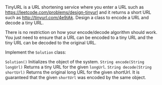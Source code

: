 TinyURL is a URL shortening service where you enter a URL such as https://leetcode.com/problems/design-tinyurl and it returns a short URL such as http://tinyurl.com/4e9iAk. Design a class to encode a URL and decode a tiny URL.

There is no restriction on how your encode/decode algorithm should work. You just need to ensure that a URL can be encoded to a tiny URL and the tiny URL can be decoded to the original URL.

Implement the `Solution` class:

`Solution()` Initializes the object of the system.
`String encode(String longUrl)` Returns a tiny URL for the given `longUrl`.
`String decode(String shortUrl)` Returns the original long URL for the given shortUrl. It is guaranteed that the given `shortUrl` was encoded by the same object.